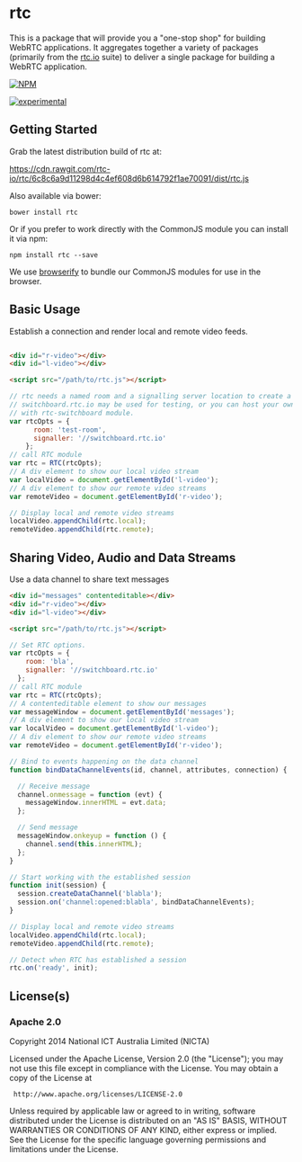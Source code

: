 # rtc

This is a package that will provide you a "one-stop shop" for building
WebRTC applications.  It aggregates together a variety of packages (primarily
from the [rtc.io](https://github.com/rtc-io) suite) to deliver a single
package for building a WebRTC application.


[![NPM](https://nodei.co/npm/rtc.png)](https://nodei.co/npm/rtc/)

[![experimental](https://img.shields.io/badge/stability-experimental-red.svg)](https://github.com/dominictarr/stability#experimental)

## Getting Started

Grab the latest distribution build of rtc at:

https://cdn.rawgit.com/rtc-io/rtc/6c8c6a9d11298d4c4ef608d6b614792f1ae70091/dist/rtc.js

Also available via bower:

  ```
  bower install rtc
  ```

Or if you prefer to work directly with the CommonJS module you can install it via npm:

  ```
  npm install rtc --save
  ```

We use [browserify](https://browserify.org) to bundle our CommonJS modules for use in the browser.


## Basic Usage

Establish a connection and render local and remote video feeds.

```html

<div id="r-video"></div>
<div id="l-video"></div>

<script src="/path/to/rtc.js"></script>

```

```js
// rtc needs a named room and a signalling server location to create a session.
// switchboard.rtc.io may be used for testing, or you can host your own signaller
// with rtc-switchboard module.
var rtcOpts = {
      room: 'test-room',
      signaller: '//switchboard.rtc.io'
    };
// call RTC module
var rtc = RTC(rtcOpts);
// A div element to show our local video stream
var localVideo = document.getElementById('l-video');
// A div element to show our remote video streams
var remoteVideo = document.getElementById('r-video');

// Display local and remote video streams
localVideo.appendChild(rtc.local);
remoteVideo.appendChild(rtc.remote);
```
## Sharing Video, Audio and Data Streams

Use a data channel to share text messages

```html
<div id="messages" contenteditable></div>
<div id="r-video"></div>
<div id="l-video"></div>

<script src="/path/to/rtc.js"></script>

```

```js
// Set RTC options.
var rtcOpts = {
    room: 'bla',
    signaller: '//switchboard.rtc.io'
  };
// call RTC module
var rtc = RTC(rtcOpts);
// A contenteditable element to show our messages
var messageWindow = document.getElementById('messages');
// A div element to show our local video stream
var localVideo = document.getElementById('l-video');
// A div element to show our remote video streams
var remoteVideo = document.getElementById('r-video');

// Bind to events happening on the data channel
function bindDataChannelEvents(id, channel, attributes, connection) {

  // Receive message
  channel.onmessage = function (evt) {
    messageWindow.innerHTML = evt.data;
  };

  // Send message
  messageWindow.onkeyup = function () {
    channel.send(this.innerHTML);
  };
}

// Start working with the established session
function init(session) {
  session.createDataChannel('blabla');
  session.on('channel:opened:blabla', bindDataChannelEvents);
}

// Display local and remote video streams
localVideo.appendChild(rtc.local);
remoteVideo.appendChild(rtc.remote);

// Detect when RTC has established a session
rtc.on('ready', init);
```

## License(s)

### Apache 2.0

Copyright 2014 National ICT Australia Limited (NICTA)

   Licensed under the Apache License, Version 2.0 (the "License");
   you may not use this file except in compliance with the License.
   You may obtain a copy of the License at

     http://www.apache.org/licenses/LICENSE-2.0

   Unless required by applicable law or agreed to in writing, software
   distributed under the License is distributed on an "AS IS" BASIS,
   WITHOUT WARRANTIES OR CONDITIONS OF ANY KIND, either express or implied.
   See the License for the specific language governing permissions and
   limitations under the License.
